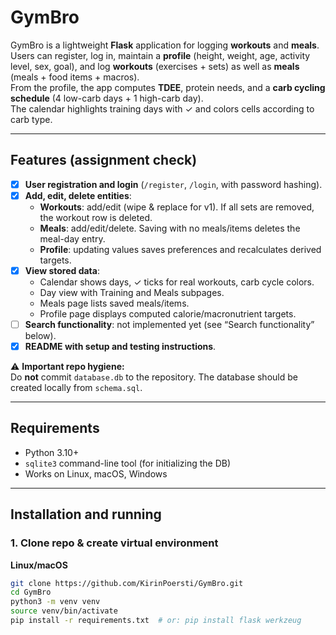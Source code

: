 # GymBro

GymBro is a lightweight **Flask** application for logging **workouts** and **meals**.  
Users can register, log in, maintain a **profile** (height, weight, age, activity level, sex, goal), and log **workouts** (exercises + sets) as well as **meals** (meals + food items + macros).  
From the profile, the app computes **TDEE**, protein needs, and a **carb cycling schedule** (4 low-carb days + 1 high-carb day).  
The calendar highlights training days with ✓ and colors cells according to carb type.

---

## Features (assignment check)

- [x] **User registration and login** (`/register`, `/login`, with password hashing).
- [x] **Add, edit, delete entities**:
  - **Workouts**: add/edit (wipe & replace for v1). If all sets are removed, the workout row is deleted.
  - **Meals**: add/edit/delete. Saving with no meals/items deletes the meal-day entry.
  - **Profile**: updating values saves preferences and recalculates derived targets.
- [x] **View stored data**:
  - Calendar shows days, ✓ ticks for real workouts, carb cycle colors.
  - Day view with Training and Meals subpages.
  - Meals page lists saved meals/items.
  - Profile page displays computed calorie/macronutrient targets.
- [ ] **Search functionality**: not implemented yet (see “Search functionality” below).
- [x] **README with setup and testing instructions**.

⚠️ **Important repo hygiene:**  
Do **not** commit `database.db` to the repository. The database should be created locally from `schema.sql`.

---

## Requirements

- Python 3.10+
- `sqlite3` command-line tool (for initializing the DB)
- Works on Linux, macOS, Windows

---

## Installation and running

### 1. Clone repo & create virtual environment

**Linux/macOS**
```bash
git clone https://github.com/KirinPoersti/GymBro.git
cd GymBro
python3 -m venv venv
source venv/bin/activate
pip install -r requirements.txt  # or: pip install flask werkzeug
